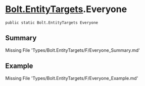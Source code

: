 # [Bolt.EntityTargets](Types/Bolt.EntityTargets.md).Everyone
`public static Bolt.EntityTargets Everyone`
## Summary
Missing File 'Types/Bolt.EntityTargets/F/Everyone_Summary.md'
## Example
Missing File 'Types/Bolt.EntityTargets/F/Everyone_Example.md'
